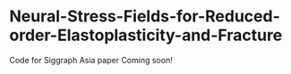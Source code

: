 # Neural-Stress-Fields-for-Reduced-order-Elastoplasticity-and-Fracture
Code for Siggraph Asia paper
Coming soon!

